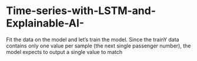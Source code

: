 # Time-series-with-LSTM-and-Explainable-AI-
Fit the data on the model and let’s train the model. Since the trainY data contains only one value per sample (the next single passenger number), the model expects to output a single value to match
